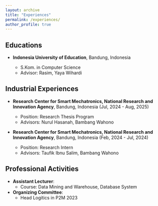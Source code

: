 ```yaml
---
layout: archive
title: "Experiences"
permalink: /experiences/
author_profile: true
---
```


## Educations

- **Indonesia University of Education**, Bandung, Indonesia

  - S.Kom. in Computer Science
  - Advisor: Rasim, Yaya Wihardi

<!-- - **Beihang University**, Beijing, China
  - B.S. in Electrical and Computer Engineering -->

## Industrial Experiences


- **Research Center for Smart Mechatronics, National Research and Innovation Agency**, Bandung, Indonesia (Jul, 2024 - Aug, 2025)
  - Position: Research Thesis Program
  - Advisors: Nurul Hasanah, Bambang Wahono

- **Research Center for Smart Mechatronics, National Research and Innovation Agency**, Bandung, Indonesia (Feb, 2024 - Jul, 2024)
  - Position: Research Intern
  - Advisors: Taufik Ibnu Salim, Bambang Wahono

## Professional Activities

- **Assistant Lecturer**:
  - Course: Data Mining and Warehouse, Database System
- **Organizing Committee**:
  - Head Logitics in P2M 2023
